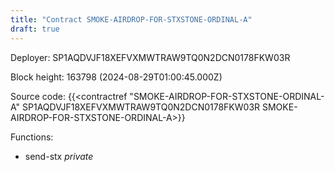 ```yaml
---
title: "Contract SMOKE-AIRDROP-FOR-STXSTONE-ORDINAL-A"
draft: true
---
```

Deployer: SP1AQDVJF18XEFVXMWTRAW9TQ0N2DCN0178FKW03R


 



Block height: 163798 (2024-08-29T01:00:45.000Z)

Source code: {{<contractref "SMOKE-AIRDROP-FOR-STXSTONE-ORDINAL-A" SP1AQDVJF18XEFVXMWTRAW9TQ0N2DCN0178FKW03R SMOKE-AIRDROP-FOR-STXSTONE-ORDINAL-A>}}

Functions:

* send-stx _private_
